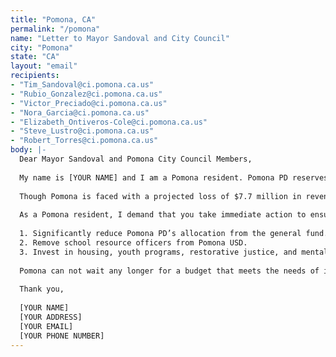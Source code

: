 ```yaml
---
title: "Pomona, CA"
permalink: "/pomona"
name: "Letter to Mayor Sandoval and City Council"
city: "Pomona"
state: "CA"
layout: "email"
recipients:
- "Tim_Sandoval@ci.pomona.ca.us"
- "Rubio_Gonzalez@ci.pomona.ca.us"
- "Victor_Preciado@ci.pomona.ca.us"
- "Nora_Garcia@ci.pomona.ca.us"
- "Elizabeth_Ontiveros-Cole@ci.pomona.ca.us"
- "Steve_Lustro@ci.pomona.ca.us"
- "Robert_Torres@ci.pomona.ca.us"
body: |-
  Dear Mayor Sandoval and Pomona City Council Members,
  
  My name is [YOUR NAME] and I am a Pomona resident. Pomona PD reserves an enormous share of the city’s general fund, taking away desperately needed resources from essential city programs and services. Approximately 53% of our city’s General Fund budget is directed to the police department, while only 14.2% is devoted to essential neighborhood services, development services, library services, and public works combined.
  
  Though Pomona is faced with a projected loss of $7.7 million in revenue received by June 30, 2020, we are set to continue to appropriate general funds to Pomona PD at levels relatively consistent to FY 2019-20. Pomona PD’s proposed $62 million budget will be used at the expense of vital public services, such as creating housing opportunities for homeless residents and improving accessibility of the Pomona Valley Transportation Authority. The investment in policing has not made us safer – Pomona PD continues to constitute a lethal threat to the city’s Black, Brown, and Indigenous communities. With Pomona’s current finances in dire jeopardy, it is clear that we must defund the police.
  
  As a Pomona resident, I demand that you take immediate action to ensure the following:
  
  1. Significantly reduce Pomona PD’s allocation from the general fund.
  2. Remove school resource officers from Pomona USD.
  3. Invest in housing, youth programs, restorative justice, and mental health workers to keep the community safe.
  
  Pomona can not wait any longer for a budget that meets the needs of its residents. The only way to achieve this is to take immediate steps to defund Pomona PD.
  
  Thank you,
  
  [YOUR NAME]
  [YOUR ADDRESS]
  [YOUR EMAIL]
  [YOUR PHONE NUMBER]
---
```

